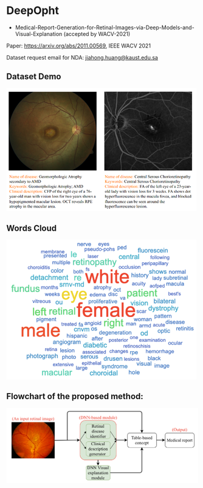 # DeepOpht

- Medical-Report-Generation-for-Retinal-Images-via-Deep-Models-and-Visual-Explanation (accepted by WACV-2021)


Paper: https://arxiv.org/abs/2011.00569, IEEE WACV 2021

Dataset request email for NDA: jiahong.huang@kaust.edu.sa

## Dataset Demo

<img src="https://github.com/Jhhuangkay/DeepOpht-Medical-Report-Generation-for-Retinal-Images-via-Deep-Models-and-Visual-Explanation/blob/main/demo.png" width="500">

## Words Cloud

<img src="https://github.com/Jhhuangkay/DeepOpht-Medical-Report-Generation-for-Retinal-Images-via-Deep-Models-and-Visual-Explanation/blob/main/word_cloud.png" width="500">

## Flowchart of the proposed method:

![Screenshot](flowchart.png)
